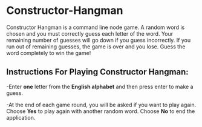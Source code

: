 # Constructor-Hangman
Constructor Hangman is a command line node game. A random word is chosen and you must correctly guess each letter of the word. Your remaining number of guesses will go down if you guess incorrectly. If you run out of remaining guesses, the game is over and you lose. Guess the word completely to win the game!

## Instructions For Playing Constructor Hangman:
-Enter **one** letter from the **English alphabet** and then press enter to make a guess.

-At the end of each game round, you will be asked if you want to play again. Choose **Yes** to play again with another random word. Choose **No** to end the application.